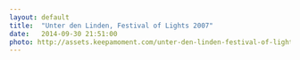 ```yaml
---
layout: default
title:  "Unter den Linden, Festival of Lights 2007"
date:   2014-09-30 21:51:00
photo: http://assets.keepamoment.com/unter-den-linden-festival-of-lights.jpg
---
```

